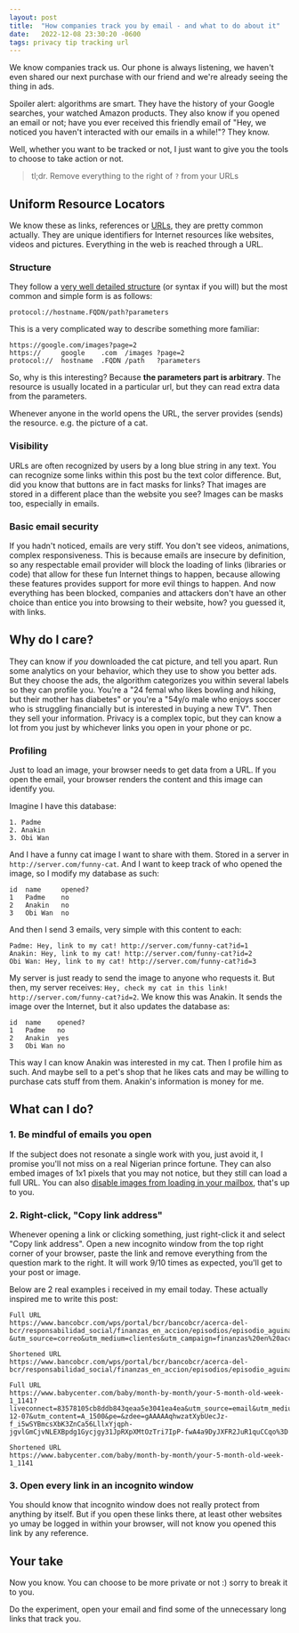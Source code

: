 ```yaml
---
layout: post
title:  "How companies track you by email - and what to do about it"
date:   2022-12-08 23:30:20 -0600
tags: privacy tip tracking url
---
```


We know companies track us. Our phone is always listening, we haven't even shared our next purchase with our friend and we're already seeing the thing in ads.

Spoiler alert: algorithms are smart. They have the history of your Google searches, your watched Amazon products. They also know if you opened an email or not; have you ever received this friendly email of "Hey, we noticed you haven't interacted with our emails in a while!"? They know.

Well, whether you want to be tracked or not, I just want to give you the tools to choose to take action or not.

> tl;dr. Remove everything to the right of `?` from your URLs

## Uniform Resource Locators

We know these as links, references or [URLs][urls], they are pretty common actually. They are unique identifiers for Internet resources like websites, videos and pictures. Everything in the web is reached through a URL.

### Structure

They follow a [very well detailed structure][urlsyntax] (or syntax if you will) but the most common and simple form is as follows:

```url
protocol://hostname.FQDN/path?parameters
```

This is a very complicated way to describe something more familiar:

```
https://google.com/images?page=2
https://     google    .com  /images ?page=2
protocol://  hostname  .FQDN /path   ?parameters
```

So, why is this interesting? Because **the parameters part is arbitrary**. The resource is usually located in a particular url, but they can read extra data from the parameters.

Whenever anyone in the world opens the URL, the server provides (sends) the resource. e.g. the picture of a cat.

### Visibility

URLs are often recognized by users by a long blue string in any text. You can recognize some links within this post bu the text color difference. But, did you know that buttons are in fact masks for links? That images are stored in a different place than the website you see? Images can be masks too, especially in emails.

### Basic email security

If you hadn't noticed, emails are very stiff. You don't see videos, animations, complex responsiveness. This is because emails are insecure by definition, so any respectable email provider will block the loading of links (libraries or code) that allow for these fun Internet things to happen, because allowing these features provides support for more evil things to happen. And now everything has been blocked, companies and attackers don't have an other choice than entice you into browsing to their website, how? you guessed it, with links.

## Why do I care?

They can know if *you* downloaded the cat picture, and tell you apart. Run some analytics on your behavior, which they use to show you better ads. But they choose the ads, the algorithm categorizes you within several labels so they can profile you. You're a "24 femal who likes bowling and hiking, but their mother has diabetes" or you're a "54y/o male who enjoys soccer who is struggling financially but is interested in buying a new TV". Then they sell your information. Privacy is a complex topic, but they can know a lot from you just by whichever links you open in your phone or pc.

### Profiling

Just to load an image, your browser needs to get data from a URL. If you open the email, your browser renders the content and this image can identify you.

Imagine I have this database:

```
1. Padme
2. Anakin
3. Obi Wan
```

And I have a funny cat image I want to share with them. Stored in a server in `http://server.com/funny-cat`. And I want to keep track of who opened the image, so I modify my database as such:

```
id  name     opened?
1   Padme    no
2   Anakin   no
3   Obi Wan  no
```

And then I send 3 emails, very simple with this content to each:

```
Padme: Hey, link to my cat! http://server.com/funny-cat?id=1
Anakin: Hey, link to my cat! http://server.com/funny-cat?id=2
Obi Wan: Hey, link to my cat! http://server.com/funny-cat?id=3
```

My server is just ready to send the image to anyone who requests it. But then, my server receives: `Hey, check my cat in this link! http://server.com/funny-cat?id=2`. We know this was Anakin. It sends the image over the Internet, but it also updates the database as:

```
id  name    opened?
1   Padme   no
2   Anakin  yes
3   Obi Wan no
```

This way I can know Anakin was interested in my cat. Then I profile him as such. And maybe sell to a pet's shop that he likes cats and may be willing to purchase cats stuff from them. Anakin's information is money for me.

## What can I do?

### 1. Be mindful of emails you open

If the subject does not resonate a single work with you, just avoid it, I promise you'll not miss on a real Nigerian prince fortune. They can also embed images of 1x1 pixels that you may not notice, but they still can load a full URL. You can also [disable images from loading in your mailbox][disableimages], that's up to you.

### 2. Right-click, "Copy link address"

Whenever opening a link or clicking something, just right-click it and select "Copy link address". Open a new incognito window from the top right corner of your browser, paste the link and remove everything from the question mark to the right. It will work 9/10 times as expected, you'll get to your post or image.

Below are 2 real examples i received in my email today. These actually inspired me to write this post:

```
Full URL
https://www.bancobcr.com/wps/portal/bcr/bancobcr/acerca-del-bcr/responsabilidad_social/finanzas_en_accion/episodios/episodio_aguinaldo/?&utm_source=correo&utm_medium=clientes&utm_campaign=finanzas%20en%20acci%C3%B3n%20&utm_content=aguinaldo%202022&utm_term=ahorro%20

Shortened URL
https://www.bancobcr.com/wps/portal/bcr/bancobcr/acerca-del-bcr/responsabilidad_social/finanzas_en_accion/episodios/episodio_aguinaldo/
```

```
Full URL
https://www.babycenter.com/baby/month-by-month/your-5-month-old-week-1_1141?liveconnect=83578105cb8ddb843qeaa5e3041ea4ea&utm_source=email&utm_medium=email&utm_campaign=en_US_mbtw_0_AB%202022-12-07&utm_content=A_1500&pe=&zdee=gAAAAAqhwzatXybUecJz-f_i5wSYBmcsXbK3ZnCa56LllxYjqph-jgvlGmCjvNLEXBpdg1Gycjgy31JpRXpXMtOzTri7IpP-fwA4a9DyJXFR2JuR1quCCqo%3D

Shortened URL
https://www.babycenter.com/baby/month-by-month/your-5-month-old-week-1_1141
```

### 3. Open every link in an incognito window

You should know that incognito window does not really protect from anything by itself. But if you open these links there, at least other websites yo umay be logged in within your browser, will not know you opened this link by any reference.

## Your take

Now you know. You can choose to be more private or not :) sorry to break it to you.

Do the experiment, open your email and find some of the unnecessary long links that track you.

[urls]: https://developer.mozilla.org/en-US/docs/Glossary/URL
[urlsyntax]: https://url.spec.whatwg.org/
[disableimages]: https://support.google.com/mail/answer/145919?hl=en&co=GENIE.Platform=Desktop
